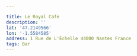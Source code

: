 ```yaml
---

title: Le Royal Cafe
description: ''
lat: '47.2149566'
lon: '-1.5584585'
address: 1 Rue de L'Échelle 44000 Nantes France
tags: Bar
---
```

